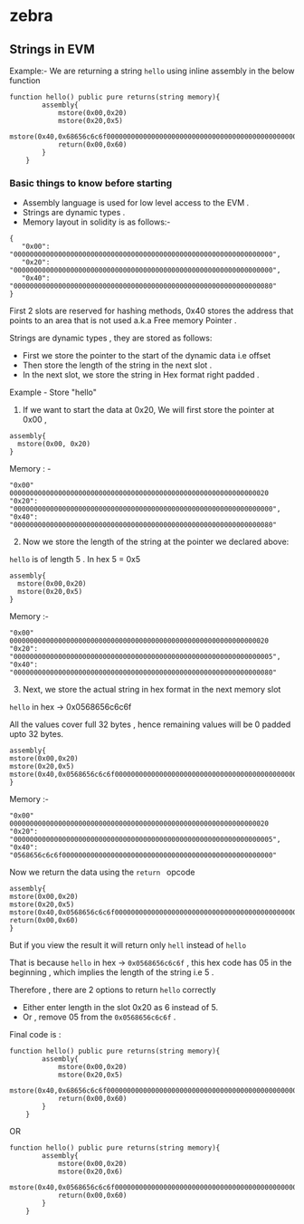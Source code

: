 # zebra


## Strings in EVM
Example:-
We are returning a string `hello` using inline assembly in the below function 

```solidity
function hello() public pure returns(string memory){
        assembly{
            mstore(0x00,0x20)
            mstore(0x20,0x5)
            mstore(0x40,0x68656c6c6f000000000000000000000000000000000000000000000000000000)
            return(0x00,0x60)
        }
    }
```

### Basic things to know before starting 
- Assembly language is used for low level access to the EVM . 
- Strings are dynamic types .
- Memory layout in solidity is as follows:-

 ```
 {
	"0x00": "0000000000000000000000000000000000000000000000000000000000000000",
	"0x20": "0000000000000000000000000000000000000000000000000000000000000000",
	"0x40": "0000000000000000000000000000000000000000000000000000000000000080"
}
 ```
 First 2 slots are reserved for hashing methods, 0x40 stores the address that points to an area that is not used a.k.a Free memory Pointer . 

Strings are dynamic types , they are stored as follows:
- First we store the pointer to the start of the dynamic data i.e offset 
- Then store the length of the string in the next slot . 
- In the next slot, we store the string in Hex format right padded . 

Example - Store "hello" 

1) If we want to start the data at 0x20, 
We will first store the pointer at 0x00 , 

```solidity
assembly{
  mstore(0x00, 0x20)
}
```

Memory : -

```
"0x00" 0000000000000000000000000000000000000000000000000000000000000020
"0x20": "0000000000000000000000000000000000000000000000000000000000000000",
"0x40": "0000000000000000000000000000000000000000000000000000000000000080"

```
2) Now we store the length of the string at the pointer we declared above: 

`hello` is of length 5 . 
In hex 5 = 0x5

```solidity
assembly{
  mstore(0x00,0x20)
  mstore(0x20,0x5)
}
```

Memory :-

```
"0x00" 0000000000000000000000000000000000000000000000000000000000000020
"0x20": "0000000000000000000000000000000000000000000000000000000000000005",
"0x40": "0000000000000000000000000000000000000000000000000000000000000080"
```

3) Next, we store the actual string in hex format in the next memory slot 

`hello` in hex -> 0x0568656c6c6f

All the values cover full 32 bytes , hence remaining values will be 0 padded upto 32 bytes. 

```solidity
assembly{
mstore(0x00,0x20)
mstore(0x20,0x5)
mstore(0x40,0x0568656c6c6f0000000000000000000000000000000000000000000000000000)
}
```
Memory :- 

```
"0x00" 0000000000000000000000000000000000000000000000000000000000000020
"0x20": "0000000000000000000000000000000000000000000000000000000000000005",
"0x40": "0568656c6c6f0000000000000000000000000000000000000000000000000000"
```

Now we return the data using the `return ` opcode 

```solidity
assembly{
mstore(0x00,0x20)
mstore(0x20,0x5)
mstore(0x40,0x0568656c6c6f0000000000000000000000000000000000000000000000000000)
return(0x00,0x60)
}
```

But if you view the result it will return only `hell` instead of `hello`
 
That is because  `hello` in hex -> `0x0568656c6c6f` , this hex code has 05 in the beginning , which implies the length of the string i.e 5 . 

Therefore , there are 2 options to return `hello` correctly 
- Either enter length in the slot 0x20 as 6 instead of 5.
- Or , remove 05 from the `0x0568656c6c6f` .


Final code is :
```solidity
function hello() public pure returns(string memory){
        assembly{
            mstore(0x00,0x20)
            mstore(0x20,0x5)
            mstore(0x40,0x68656c6c6f000000000000000000000000000000000000000000000000000000)
            return(0x00,0x60)
        }
    }
```

OR

```solidity
function hello() public pure returns(string memory){
        assembly{
            mstore(0x00,0x20)
            mstore(0x20,0x6)
            mstore(0x40,0x0568656c6c6f000000000000000000000000000000000000000000000000000000)
            return(0x00,0x60)
        }
    }
```


 
 

